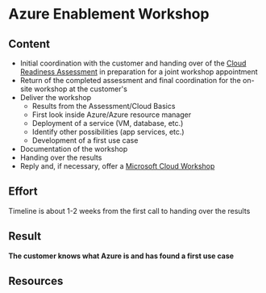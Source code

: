# Azure Enablement Workshop

## Content

- Initial coordination with the customer and handing over of the [Cloud Readiness Assessment](cloud-readiness-assessment(de)/cloud-readiness-assessment.md) in preparation for a joint workshop appointment
- Return of the completed assessment and final coordination for the on-site workshop at the customer's
- Deliver the workshop
  - Results from the Assessment/Cloud Basics
  - First look inside Azure/Azure resource manager
  - Deployment of a service (VM, database, etc.)
  - Identify other possibilities (app services, etc.)
  - Development of a first use case
- Documentation of the workshop
- Handing over the results
- Reply and, if necessary, offer a [Microsoft Cloud Workshop](microsoft-cloud-workshop.md)

## Effort

Timeline is about 1-2 weeks from the first call to handing over the results

## Result

__The customer knows what Azure is and has found a first use case__

## Resources
